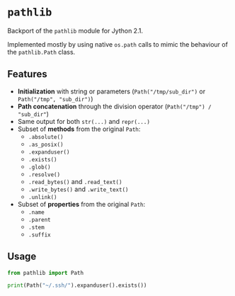 # `pathlib`

Backport of the `pathlib` module for Jython 2.1.

Implemented mostly by using native `os.path` calls to mimic the behaviour of the `pathlib.Path` class.

## Features

- **Initialization** with string or parameters (`Path("/tmp/sub_dir")` or `Path("/tmp", "sub_dir")`)
- **Path concatenation** through the division operator (`Path("/tmp") / "sub_dir"`)
- Same output for both `str(...)` and `repr(...)`
- Subset of **methods** from the original `Path`:
  - `.absolute()`
  - `.as_posix()`
  - `.expanduser()`
  - `.exists()`
  - `.glob()`
  - `.resolve()`
  - `.read_bytes()` and `.read_text()`
  - `.write_bytes()` and `.write_text()`
  - `.unlink()`
- Subset of **properties** from the original `Path`:
  - `.name`
  - `.parent`
  - `.stem`
  - `.suffix`

## Usage

```python
from pathlib import Path

print(Path("~/.ssh/").expanduser().exists())
```
